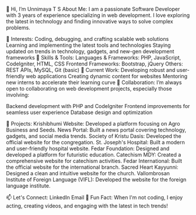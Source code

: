 👋 Hi, I’m Unnimaya T S
About Me:
I am a passionate Software Developer with 3 years of experience specializing in web development. I love exploring the latest in technology and finding innovative ways to solve complex problems.

👀 Interests:
Coding, debugging, and crafting scalable web solutions
Learning and implementing the latest tools and technologies
Staying updated on trends in technology, gadgets, and new-gen development frameworks
🌱 Skills & Tools:
Languages & Frameworks: PHP, JavaScript, CodeIgniter, HTML, CSS
Frontend Frameworks: Bootstrap, jQuery
Others: REST APIs, MySQL, Git (basic)
💼 Current Work:
Developing robust and user-friendly web applications
Creating dynamic content for websites
Mentoring new interns to accelerate their learning curve
💞️ Collaboration:
I’m always open to collaborating on web development projects, especially those involving:

Backend development with PHP and CodeIgniter
Frontend improvements for seamless user experience
Database design and optimization

🚀 Projects:
Krishibhumi Website:
Developed a platform focusing on Agro Business and Seeds.
News Portal:
Built a news portal covering technology, gadgets, and social media trends.
Society of Kristu Dasis:
Developed the official website for the congregation.
St. Joseph's Hospital:
Built a modern and user-friendly hospital website.
Fedar Foundation:
Designed and developed a platform for futuristic education.
Catechism MDY:
Created a comprehensive website for catechism activities.
Fedar International:
Built the official website for the international branch.
Sacred Heart Kayyunni:
Designed a clean and intuitive website for the church.
Vallombrosan Institute of Foreign Language (VIFL):
Developed the website for the foreign language institute.

📫 Let's Connect:
LinkedIn
Email
🌟 Fun Fact:
When I'm not coding, I enjoy acting, creating videos, and engaging with the latest in tech trends!
